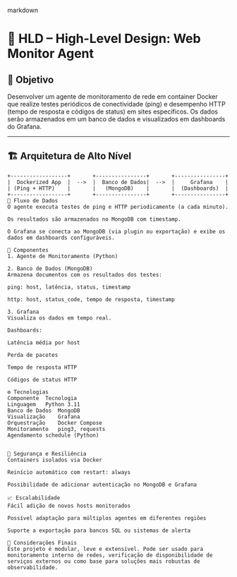markdown
# 🧩 HLD – High-Level Design: Web Monitor Agent

## 🎯 Objetivo

Desenvolver um agente de monitoramento de rede em container Docker que realize testes periódicos de conectividade (ping) e desempenho HTTP (tempo de resposta e códigos de status) em sites específicos. Os dados serão armazenados em um banco de dados e visualizados em dashboards do Grafana.

---

## 🏗️ Arquitetura de Alto Nível

```plaintext
+------------------+       +----------------+       +----------------+
|  Dockerized App  |  -->  |  Banco de Dados|  -->  |     Grafana    |
| (Ping + HTTP)    |       |   (MongoDB)    |       |  (Dashboards)  |
+------------------+       +----------------+       +----------------+
🔄 Fluxo de Dados
O agente executa testes de ping e HTTP periodicamente (a cada minuto).

Os resultados são armazenados no MongoDB com timestamp.

O Grafana se conecta ao MongoDB (via plugin ou exportação) e exibe os dados em dashboards configuráveis.

🧱 Componentes
1. Agente de Monitoramento (Python)

2. Banco de Dados (MongoDB)
Armazena documentos com os resultados dos testes:

ping: host, latência, status, timestamp

http: host, status_code, tempo de resposta, timestamp

3. Grafana
Visualiza os dados em tempo real.

Dashboards:

Latência média por host

Perda de pacotes

Tempo de resposta HTTP

Códigos de status HTTP

⚙️ Tecnologias
Componente	Tecnologia
Linguagem	Python 3.11
Banco de Dados	MongoDB
Visualização	Grafana
Orquestração	Docker Compose
Monitoramento	ping3, requests
Agendamento	schedule (Python)


🔐 Segurança e Resiliência
Containers isolados via Docker

Reinício automático com restart: always

Possibilidade de adicionar autenticação no MongoDB e Grafana

📈 Escalabilidade
Fácil adição de novos hosts monitorados

Possível adaptação para múltiplos agentes em diferentes regiões

Suporte a exportação para bancos SQL ou sistemas de alerta

📌 Considerações Finais
Este projeto é modular, leve e extensível. Pode ser usado para monitoramento interno de redes, verificação de disponibilidade de serviços externos ou como base para soluções mais robustas de observabilidade.



